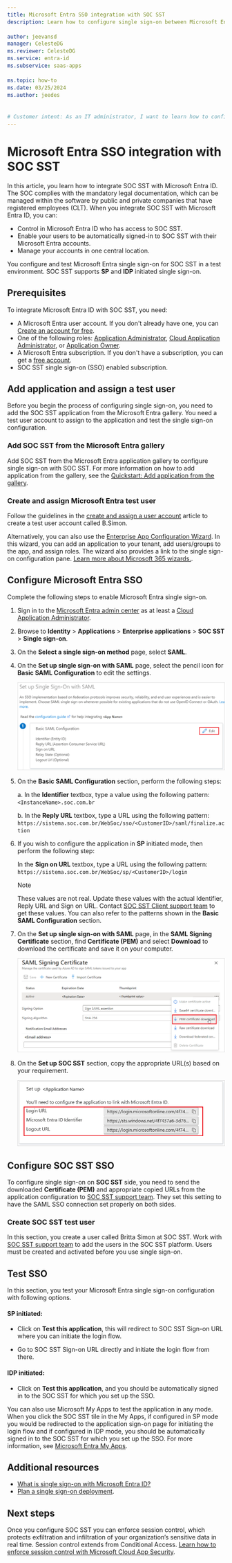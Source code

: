 ```yaml
---
title: Microsoft Entra SSO integration with SOC SST
description: Learn how to configure single sign-on between Microsoft Entra ID and SOC SST.

author: jeevansd
manager: CelesteDG
ms.reviewer: CelesteDG
ms.service: entra-id
ms.subservice: saas-apps

ms.topic: how-to
ms.date: 03/25/2024
ms.author: jeedes


# Customer intent: As an IT administrator, I want to learn how to configure single sign-on between Microsoft Entra ID and SOC SST so that I can control who has access to SOC SST, enable automatic sign-in with Microsoft Entra accounts, and manage my accounts in one central location.
---
```


# Microsoft Entra SSO integration with SOC SST

In this article, you learn how to integrate SOC SST with Microsoft Entra ID. The SOC complies with the mandatory legal documentation, which can be managed within the software by public and private companies that have registered employees (CLT). When you integrate SOC SST with Microsoft Entra ID, you can:

* Control in Microsoft Entra ID who has access to SOC SST.
* Enable your users to be automatically signed-in to SOC SST with their Microsoft Entra accounts.
* Manage your accounts in one central location.

You configure and test Microsoft Entra single sign-on for SOC SST in a test environment. SOC SST supports **SP** and **IDP** initiated single sign-on.

## Prerequisites

To integrate Microsoft Entra ID with SOC SST, you need:

* A Microsoft Entra user account. If you don't already have one, you can [Create an account for free](https://azure.microsoft.com/free/?WT.mc_id=A261C142F).
* One of the following roles: [Application Administrator](/entra/identity/role-based-access-control/permissions-reference#application-administrator), [Cloud Application Administrator](/entra/identity/role-based-access-control/permissions-reference#cloud-application-administrator), or [Application Owner](/entra/fundamentals/users-default-permissions#owned-enterprise-applications).
* A Microsoft Entra subscription. If you don't have a subscription, you can get a [free account](https://azure.microsoft.com/free/).
* SOC SST single sign-on (SSO) enabled subscription.

## Add application and assign a test user

Before you begin the process of configuring single sign-on, you need to add the SOC SST application from the Microsoft Entra gallery. You need a test user account to assign to the application and test the single sign-on configuration.

<a name='add-soc-sst-from-the-azure-ad-gallery'></a>

### Add SOC SST from the Microsoft Entra gallery

Add SOC SST from the Microsoft Entra application gallery to configure single sign-on with SOC SST. For more information on how to add application from the gallery, see the [Quickstart: Add application from the gallery](~/identity/enterprise-apps/add-application-portal.md).

<a name='create-and-assign-azure-ad-test-user'></a>

### Create and assign Microsoft Entra test user

Follow the guidelines in the [create and assign a user account](~/identity/enterprise-apps/add-application-portal-assign-users.md) article to create a test user account called B.Simon.

Alternatively, you can also use the [Enterprise App Configuration Wizard](https://portal.office.com/AdminPortal/home?Q=Docs#/azureadappintegration). In this wizard, you can add an application to your tenant, add users/groups to the app, and assign roles. The wizard also provides a link to the single sign-on configuration pane. [Learn more about Microsoft 365 wizards.](/microsoft-365/admin/misc/azure-ad-setup-guides). 

<a name='configure-azure-ad-sso'></a>

## Configure Microsoft Entra SSO

Complete the following steps to enable Microsoft Entra single sign-on.

1. Sign in to the [Microsoft Entra admin center](https://entra.microsoft.com) as at least a [Cloud Application Administrator](~/identity/role-based-access-control/permissions-reference.md#cloud-application-administrator).
1. Browse to **Identity** > **Applications** > **Enterprise applications** > **SOC SST** > **Single sign-on**.
1. On the **Select a single sign-on method** page, select **SAML**.
1. On the **Set up single sign-on with SAML** page, select the pencil icon for **Basic SAML Configuration** to edit the settings.

   ![Screenshot shows how to edit Basic SAML Configuration.](common/edit-urls.png "Basic Configuration")

1. On the **Basic SAML Configuration** section, perform the following steps:

    a. In the **Identifier** textbox, type a value using the following pattern:
    `<InstanceName>.soc.com.br`

    b. In the **Reply URL** textbox, type a URL using the following pattern:
    `https://sistema.soc.com.br/WebSoc/sso/<CustomerID>/saml/finalize.action`

1. If you wish to configure the application in **SP** initiated mode, then perform the following step:

    In the **Sign on URL** textbox, type a URL using the following pattern:
    `https://sistema.soc.com.br/WebSoc/sp/<CustomerID>/login`

    > [!NOTE]
    > These values are not real. Update these values with the actual Identifier, Reply URL and Sign on URL. Contact [SOC SST Client support team](mailto:suporte@soc.com.br) to get these values. You can also refer to the patterns shown in the **Basic SAML Configuration** section.

1. On the **Set up single sign-on with SAML** page, in the **SAML Signing Certificate** section, find **Certificate (PEM)** and select **Download** to download the certificate and save it on your computer.

    ![Screenshot shows the Certificate download link.](common/certificate-base64-download.png "Certificate")

1. On the **Set up SOC SST** section, copy the appropriate URL(s) based on your requirement.

	![Screenshot shows to copy configuration appropriate URL.](common/copy-configuration-urls.png "Metadata")

## Configure SOC SST SSO

To configure single sign-on on **SOC SST** side, you need to send the downloaded **Certificate (PEM)** and appropriate copied URLs from the application configuration to [SOC SST support team](mailto:suporte@soc.com.br). They set this setting to have the SAML SSO connection set properly on both sides.

### Create SOC SST test user

In this section, you create a user called Britta Simon at SOC SST. Work with [SOC SST support team](mailto:suporte@soc.com.br) to add the users in the SOC SST platform. Users must be created and activated before you use single sign-on.

## Test SSO 

In this section, you test your Microsoft Entra single sign-on configuration with following options. 

#### SP initiated:

* Click on **Test this application**, this will redirect to SOC SST Sign-on URL where you can initiate the login flow.  

* Go to SOC SST Sign-on URL directly and initiate the login flow from there.

#### IDP initiated:

* Click on **Test this application**, and you should be automatically signed in to the SOC SST for which you set up the SSO. 

You can also use Microsoft My Apps to test the application in any mode. When you click the SOC SST tile in the My Apps, if configured in SP mode you would be redirected to the application sign-on page for initiating the login flow and if configured in IDP mode, you should be automatically signed in to the SOC SST for which you set up the SSO. For more information, see [Microsoft Entra My Apps](/azure/active-directory/manage-apps/end-user-experiences#azure-ad-my-apps).

## Additional resources

* [What is single sign-on with Microsoft Entra ID?](~/identity/enterprise-apps/what-is-single-sign-on.md)
* [Plan a single sign-on deployment](~/identity/enterprise-apps/plan-sso-deployment.md).

## Next steps

Once you configure SOC SST you can enforce session control, which protects exfiltration and infiltration of your organization’s sensitive data in real time. Session control extends from Conditional Access. [Learn how to enforce session control with Microsoft Cloud App Security](/cloud-app-security/proxy-deployment-aad).
